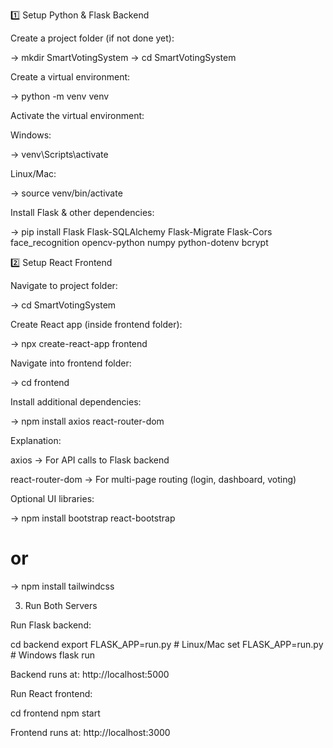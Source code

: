 1️⃣ Setup Python & Flask Backend

Create a project folder (if not done yet):

-> mkdir SmartVotingSystem
-> cd SmartVotingSystem


Create a virtual environment:

-> python -m venv venv


Activate the virtual environment:

Windows:

-> venv\Scripts\activate


Linux/Mac:

-> source venv/bin/activate


Install Flask & other dependencies:

-> pip install Flask Flask-SQLAlchemy Flask-Migrate Flask-Cors face_recognition opencv-python numpy python-dotenv bcrypt
 


2️⃣ Setup React Frontend

Navigate to project folder:

-> cd SmartVotingSystem


Create React app (inside frontend folder):

-> npx create-react-app frontend


Navigate into frontend folder:

-> cd frontend


Install additional dependencies:

-> npm install axios react-router-dom


Explanation:

axios → For API calls to Flask backend

react-router-dom → For multi-page routing (login, dashboard, voting)

Optional UI libraries:

-> npm install bootstrap react-bootstrap
# or
-> npm install tailwindcss


3. Run Both Servers

Run Flask backend:

cd backend
export FLASK_APP=run.py    # Linux/Mac
set FLASK_APP=run.py       # Windows
flask run


Backend runs at: http://localhost:5000

Run React frontend:

cd frontend
npm start


Frontend runs at: http://localhost:3000